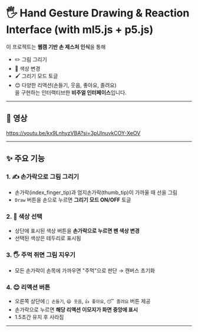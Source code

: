 # 🖐️ Hand Gesture Drawing & Reaction Interface (with ml5.js + p5.js)

이 프로젝트는 **웹캠 기반 손 제스처 인식**을 통해  
- ✏️ 그림 그리기  
- 🎨 색상 변경  
- 🖌️ 그리기 모드 토글  
- 😊 다양한 리액션(손들기, 웃음, 좋아요, 졸려요)  
을 구현하는 인터랙티브한 **비주얼 인터페이스**입니다.

---

## 🚀 영상
https://youtu.be/kx9LnhyzVBA?si=3pUlnuvkCOY-XeOV

---

## ✨ 주요 기능

### 1. ✍️ 손가락으로 그림 그리기
- 손가락(index_finger_tip)과 엄지손가락(thumb_tip)이 가까울 때 선을 그림
- `Draw` 버튼을 손으로 누르면 **그리기 모드 ON/OFF** 토글

### 2. 🎨 색상 선택
- 상단에 표시된 색상 버튼을 **손가락으로 누르면 펜 색상 변경**
- 선택된 색상은 테두리로 표시됨

### 3. 🖐️ 주먹 쥐면 그림 지우기
- 모든 손가락이 손목에 가까우면 "주먹"으로 판단 → 캔버스 초기화

### 4. 😊 리액션 버튼
- 오른쪽 상단에 `🙋 손들기`, `😄 웃음`, `👍 좋아요`, `😴 졸려요` 버튼 제공
- 손가락으로 누르면 **해당 리액션 이모지가 화면 중앙에 표시**
- 1.5초간 유지 후 사라짐

---
